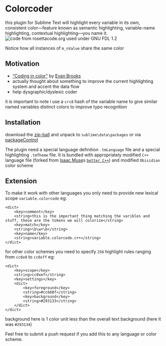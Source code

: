 Colorcoder
==========
this plugin for Sublime Text will highlight every variable in its own, consistent color—feature known as semantic highlighting, variable-name highlighting, contextual highlighting—you name it.
![code from rosettacode.org used under GNU FDL 1.2](https://dl.dropboxusercontent.com/u/14672987/site/colorcoder/colorcoder.png)

Notice how all instances of `m_nValue` share the same color

Motivation
----------
 - [“Coding in color”](https://medium.com/p/3a6db2743a1e/) by [Evan Brooks](https://medium.com/@evnbr)
 - actually thought about something to improve the current highlighting system and accent the data flow
 - help dysgraphic/dyslexic coder

it is important to note i use a `crc8` hash of the variable name to give similar named variables distinct colors to improve typo recognition

Installation
------------
download the [zip-ball](https://github.com/vprimachenko/Sublime-Colorcoder/archive/master.zip) and unpack to `sublime\data\packages` or via [packageControl](https://sublime.wbond.net/)

The plugin need a special language definition `.tmLanguage` file and a special highlighting `.tmTheme` file. It is bundled with appropriately modified `C++` language file (forked from [Isaac Muse](https://github.com/facelessuser)s [`better C++`](https://github.com/facelessuser/sublime-languages/blob/master/Better%20C++/C++.tmLanguage)) and modified `Obisidian` color scheme

Extension
----------
To make it work with other languages you only need to provide new lexical scope `variable.colorcode` eg:

	<dict>
		<key>comment</key>
		<string>this is the important thing matching the varibles and stuff, these are the tokens we will colorize</string>
		<key>match</key>
		<string>\b\w+\b</string>
		<key>name</key>
		<string>variable.colorcode.c++</string>
	</dict>

for other color schemes you need to specify `256` highlight rules ranging from `cc0x0` to `cc0xff` eg:

	<dict>
		<key>scope</key>
		<string>cc0xef</string>
		<key>settings</key>
		<dict>
			<key>foreground</key>
			<string>#cc668f</string>
			<key>background</key>
			<string>#293133</string>
		</dict>
	</dict>

background here is 1 color unit less than the overall text background (here it was `#293134`)

Feel free to submit a push request if you add this to any language or color scheme.
